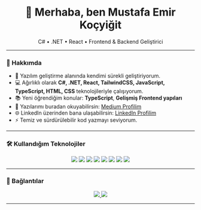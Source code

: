 <h1 align="center">👋 Merhaba, ben Mustafa Emir Koçyiğit</h1>
<p align="center">C# • .NET • React • Frontend & Backend Geliştirici</p>

---

### 🚀 Hakkımda

- 🎯 Yazılım geliştirme alanında kendimi sürekli geliştiriyorum.
- 💻 Ağırlıklı olarak **C#, .NET, React, TailwindCSS, JavaScript, TypeScript, HTML, CSS** teknolojileriyle çalışıyorum.
- 📚 Yeni öğrendiğim konular: **TypeScript**, **Gelişmiş Frontend yapıları**
- 📝 Yazılarımı buradan okuyabilirsin: [Medium Profilim](https://medium.com/@mustafaemirkocyigit)
- 🌐 LinkedIn üzerinden bana ulaşabilirsin: [LinkedIn Profilim](https://www.linkedin.com/in/mustafaemirkocyigit/)
- ⚡ Temiz ve sürdürülebilir kod yazmayı seviyorum.

---

### 🛠️ Kullandığım Teknolojiler

<div align="center">
  <img src="https://img.shields.io/badge/C%23-239120?style=for-the-badge&logo=c-sharp&logoColor=white" />
  <img src="https://img.shields.io/badge/.NET-512BD4?style=for-the-badge&logo=dotnet&logoColor=white" />
  <img src="https://img.shields.io/badge/React-61DAFB?style=for-the-badge&logo=react&logoColor=black" />
  <img src="https://img.shields.io/badge/TailwindCSS-38B2AC?style=for-the-badge&logo=tailwind-css&logoColor=white" />
  <img src="https://img.shields.io/badge/JavaScript-F7DF1E?style=for-the-badge&logo=javascript&logoColor=black" />
  <img src="https://img.shields.io/badge/TypeScript-3178C6?style=for-the-badge&logo=typescript&logoColor=white" />
  <img src="https://img.shields.io/badge/HTML5-E34F26?style=for-the-badge&logo=html5&logoColor=white" />
  <img src="https://img.shields.io/badge/CSS3-1572B6?style=for-the-badge&logo=css3&logoColor=white" />
</div>

---

### 🔗 Bağlantılar

<p align="center">
  <a href="https://www.linkedin.com/in/mustafaemirkocyigit/">
    <img src="https://img.shields.io/badge/LinkedIn-0A66C2?style=flat-square&logo=linkedin&logoColor=white" />
  </a>
  <a href="https://medium.com/@mustafaemirkocyigit">
    <img src="https://img.shields.io/badge/Medium-12100E?style=flat-square&logo=medium&logoColor=white" />
  </a>
</p>

---
